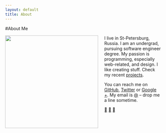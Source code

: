 ```yaml
---
layout: default
title: About
---
```

#About Me

<p>
<img src="http://blog.dfilimonov.com/assets/profile-pic.jpg" style="width:300px; height:300px; float:left; margin-right: 20px;">
</p>

I live in St-Petersburg, Russia. I am an undergrad, pursuing software engineer degree. My passion is programming, especially web-related, and design. I like creating stuff. Check my recent [projects](/projects).

You can reach me on [GitHub](https://github.com/petethepig), [Twitter](https://twitter.com/dmi3f) or [Google +](https://plus.google.com/115336993797323707321). My email is [@]([me-email]) – drop me a line sometime.

<p class="social-buttons">
  <a class="social-button" href="https://twitter.com/dmi3f"></a>
  <a class="social-button" href="https://github.com/petethepig"></a>
  <a class="social-button" href="https://plus.google.com/115336993797323707321"></a>
</p>

<div class="clear-fix"></div>